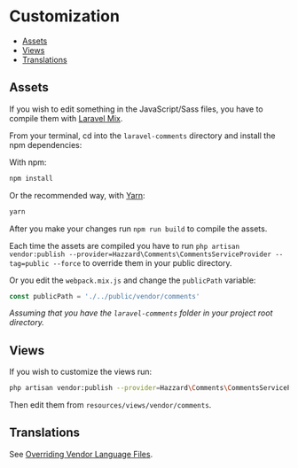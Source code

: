 # Customization

- [Assets](#assets)
- [Views](#views)
- [Translations](#translations)

## Assets

If you wish to edit something in the JavaScript/Sass files, you have to compile them with [Laravel Mix](http://laravel.com/docs/5.4/mix).

From your terminal, cd into the `laravel-comments` directory and install the npm dependencies:

With npm:

```bash
npm install
```

Or the recommended way, with [Yarn](http://yarnpkg.com/):

```bash
yarn 
```

After you make your changes run `npm run build` to compile the assets.

Each time the assets are compiled you have to run `php artisan vendor:publish --provider=Hazzard\Comments\CommentsServiceProvider --tag=public --force` to override them in your public directory. 

Or you edit the `webpack.mix.js` and change the `publicPath` variable:

```javascript
const publicPath = './../public/vendor/comments'
```
_Assuming that you have the `laravel-comments` folder in your project root directory._

## Views

If you wish to customize the views run:

```bash
php artisan vendor:publish --provider=Hazzard\Comments\CommentsServiceProvider --tag=views --force
```

Then edit them from `resources/views/vendor/comments`.

## Translations

See [Overriding Vendor Language Files](https://laravel.com/docs/5.4/localization#overriding-package-language-files).
